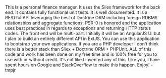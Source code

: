 This is a personal finance manager. It uses the Silex framework for the back end. It contains fully functional unit tests. It is well documented. It is a RESTful API leveraging the best of Doctrine ORM including foreign RDBMS relationships and aggregate functions. PSR-0 is honored and the application uses best practices in regards to exceptions and returning HTTP status codes. The front end will be multi-part. Initially it will be an AngularJS UI but I plan to build an entirely different API in ExtJS. You can use this application to bootstrap your own applications. If you are a PHP developer I don't think there is a better stack than Silex + Doctrine ORM + PHPUnit. ALL of this code and work has been done on my free time and is 100% free for you to use with or without credit. It's not like I invented any of this. Like you, I have spent hours on Google and StackOverflow to make this happen. Enjoy! - tmpjr
